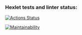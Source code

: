 ### Hexlet tests and linter status:
[![Actions Status](https://github.com/Bytlot/frontend-project-lvl1/workflows/hexlet-check/badge.svg)](https://github.com/Bytlot/frontend-project-lvl1/actions)

[![Maintainability](https://api.codeclimate.com/v1/badges/a99a88d28ad37a79dbf6/maintainability)](https://codeclimate.com/github/codeclimate/codeclimate/maintainability)